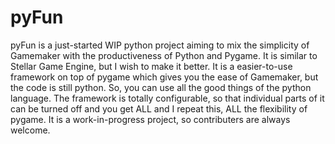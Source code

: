 pyFun
=====

pyFun is a just-started WIP python project aiming to mix the simplicity of Gamemaker with the productiveness of Python and Pygame.
It is similar to Stellar Game Engine, but I wish to make it better.
It is a easier-to-use framework on top of pygame which gives you the ease of Gamemaker, but the code is still python. So, you can use all the good things of the python language. The framework is totally configurable, so that individual parts of it can be turned off and you get ALL and I repeat this, ALL the flexibility of pygame.
It is a work-in-progress project, so contributers are always welcome.
